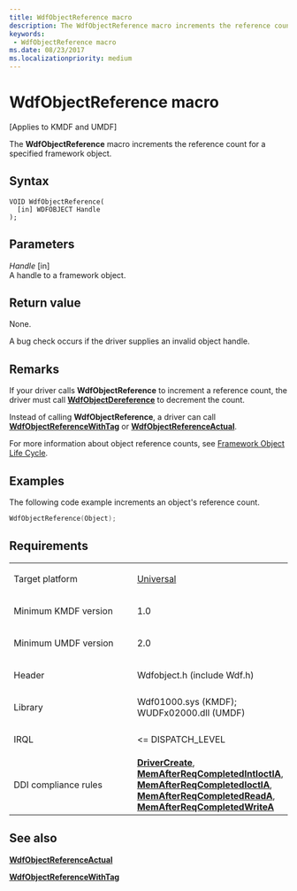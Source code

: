 ```yaml
---
title: WdfObjectReference macro
description: The WdfObjectReference macro increments the reference count for a specified framework object.
keywords:
 - WdfObjectReference macro
ms.date: 08/23/2017
ms.localizationpriority: medium
---
```


# WdfObjectReference macro


\[Applies to KMDF and UMDF\]

The **WdfObjectReference** macro increments the reference count for a specified framework object.

Syntax
------

```ManagedCPlusPlus
VOID WdfObjectReference(
  [in] WDFOBJECT Handle
);
```

Parameters
----------

*Handle* \[in\]  
A handle to a framework object.

Return value
------------

None.

A bug check occurs if the driver supplies an invalid object handle.

Remarks
-------

If your driver calls **WdfObjectReference** to increment a reference count, the driver must call [**WdfObjectDereference**](wdfobjectdereference.md) to decrement the count.

Instead of calling **WdfObjectReference**, a driver can call [**WdfObjectReferenceWithTag**](wdfobjectreferencewithtag.md) or [**WdfObjectReferenceActual**](/windows-hardware/drivers/ddi/wdfobject/nf-wdfobject-wdfobjectreferenceactual).

For more information about object reference counts, see [Framework Object Life Cycle](./framework-object-life-cycle.md).

Examples
--------

The following code example increments an object's reference count.

```cpp
WdfObjectReference(Object); 
```

Requirements
------------

<table>
<colgroup>
<col width="50%" />
<col width="50%" />
</colgroup>
<tbody>
<tr class="odd">
<td><p>Target platform</p></td>
<td><a href="https://go.microsoft.com/fwlink/p/?linkid=531356" data-raw-source="[Universal](https://go.microsoft.com/fwlink/p/?linkid=531356)">Universal</a></td>
</tr>
<tr class="even">
<td><p>Minimum KMDF version</p></td>
<td><p>1.0</p></td>
</tr>
<tr class="odd">
<td><p>Minimum UMDF version</p></td>
<td><p>2.0</p></td>
</tr>
<tr class="even">
<td><p>Header</p></td>
<td>Wdfobject.h (include Wdf.h)</td>
</tr>
<tr class="odd">
<td><p>Library</p></td>
<td>Wdf01000.sys (KMDF);
WUDFx02000.dll (UMDF)</td>
</tr>
<tr class="even">
<td><p>IRQL</p></td>
<td><p>&lt;= DISPATCH_LEVEL</p></td>
</tr>
<tr class="odd">
<td><p>DDI compliance rules</p></td>
<td><a href="/windows-hardware/drivers/devtest/kmdf-drivercreate" data-raw-source="[&lt;strong&gt;DriverCreate&lt;/strong&gt;](../devtest/kmdf-drivercreate.md)"><strong>DriverCreate</strong></a>, <a href="/windows-hardware/drivers/devtest/kmdf-memafterreqcompletedintioctla" data-raw-source="[&lt;strong&gt;MemAfterReqCompletedIntIoctlA&lt;/strong&gt;](../devtest/kmdf-memafterreqcompletedintioctla.md)"><strong>MemAfterReqCompletedIntIoctlA</strong></a>, <a href="/windows-hardware/drivers/devtest/kmdf-memafterreqcompletedioctla" data-raw-source="[&lt;strong&gt;MemAfterReqCompletedIoctlA&lt;/strong&gt;](../devtest/kmdf-memafterreqcompletedioctla.md)"><strong>MemAfterReqCompletedIoctlA</strong></a>, <a href="/windows-hardware/drivers/devtest/kmdf-memafterreqcompletedreada" data-raw-source="[&lt;strong&gt;MemAfterReqCompletedReadA&lt;/strong&gt;](../devtest/kmdf-memafterreqcompletedreada.md)"><strong>MemAfterReqCompletedReadA</strong></a>, <a href="/windows-hardware/drivers/devtest/kmdf-memafterreqcompletedwritea" data-raw-source="[&lt;strong&gt;MemAfterReqCompletedWriteA&lt;/strong&gt;](../devtest/kmdf-memafterreqcompletedwritea.md)"><strong>MemAfterReqCompletedWriteA</strong></a></td>
</tr>
</tbody>
</table>

## See also


[**WdfObjectReferenceActual**](/windows-hardware/drivers/ddi/wdfobject/nf-wdfobject-wdfobjectreferenceactual)

[**WdfObjectReferenceWithTag**](wdfobjectreferencewithtag.md)

